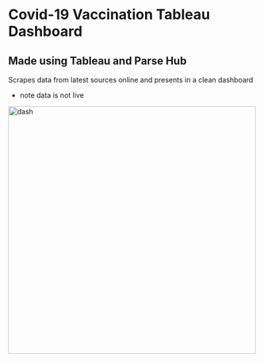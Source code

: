 # Covid-19 Vaccination Tableau Dashboard 
## Made using Tableau and Parse Hub
Scrapes data from latest sources online and presents in a clean dashboard
 * note data is not live 

<img width="499" alt="dash" src="https://user-images.githubusercontent.com/43136483/113480723-bef5a000-948d-11eb-9276-b8dd7371cade.PNG">
